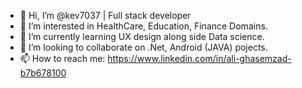 - 👋 Hi, I’m @kev7037 | Full stack developer
- 👀 I’m interested in HealthCare, Education, Finance Domains.
- 🌱 I’m currently learning UX design along side Data science.
- 💞️ I’m looking to collaborate on .Net, Android (JAVA) pojects.
- 📫 How to reach me: https://www.linkedin.com/in/ali-ghasemzad-b7b678100

<!---
kev7037/kev7037 is a ✨ special ✨ repository because its `README.md` (this file) appears on your GitHub profile.
You can click the Preview link to take a look at your changes.
--->
